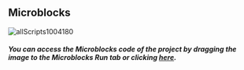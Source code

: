## Microblocks
![allScripts1004180](https://user-images.githubusercontent.com/112697142/199729630-08c05ec1-226b-4449-9758-b7580dfdf71d.png)


##### You can access the Microblocks code of the project by dragging the image to the Microblocks Run tab or clicking [here](https://microblocks.fun/run/microblocks.html#scripts=GP%20Scripts%0Adepends%20%27PicoBricks%27%20%27Servo%27%0A%0Ascript%20525%20113%20%7B%0AwhenCondition%20%28%28pb_light_sensor%29%20%3C%2094%29%0AsetServoSpeed%20_pb_pin_Motor1%20100%0AsetServoAngle%20_pb_pin_Motor1%2090%0AwaitMillis%20100%0AsetServoAngle%2021%200%0AwaitMillis%20500%0A%7D%0A%0A "here").
